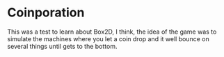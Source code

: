 # Coinporation

This was a test to learn about Box2D, I think, the idea of the game was to simulate the machines where you let a coin drop and it well bounce on several things until gets to the bottom.
